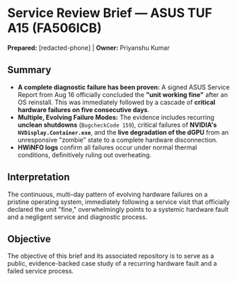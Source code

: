 ﻿# Service Review Brief — ASUS TUF A15 (FA506ICB)
**Prepared:** [redacted-phone] | **Owner:** Priyanshu Kumar

## Summary
- **A complete diagnostic failure has been proven:** A signed ASUS Service Report from Aug 16 officially concluded the **"unit working fine"** after an OS reinstall. This was immediately followed by a cascade of **critical hardware failures on five consecutive days**.
- **Multiple, Evolving Failure Modes:** The evidence includes recurring **unclean shutdowns** (`BugcheckCode 159`), critical failures of **NVIDIA's `NVDisplay.Container.exe`**, and the **live degradation of the dGPU** from an unresponsive "zombie" state to a complete hardware disconnection.
- **HWiNFO logs** confirm all failures occur under normal thermal conditions, definitively ruling out overheating.

## Interpretation
The continuous, multi-day pattern of evolving hardware failures on a pristine operating system, immediately following a service visit that officially declared the unit "fine," overwhelmingly points to a systemic hardware fault and a negligent service and diagnostic process.

## Objective
The objective of this brief and its associated repository is to serve as a public, evidence-backed case study of a recurring hardware fault and a failed service process.

